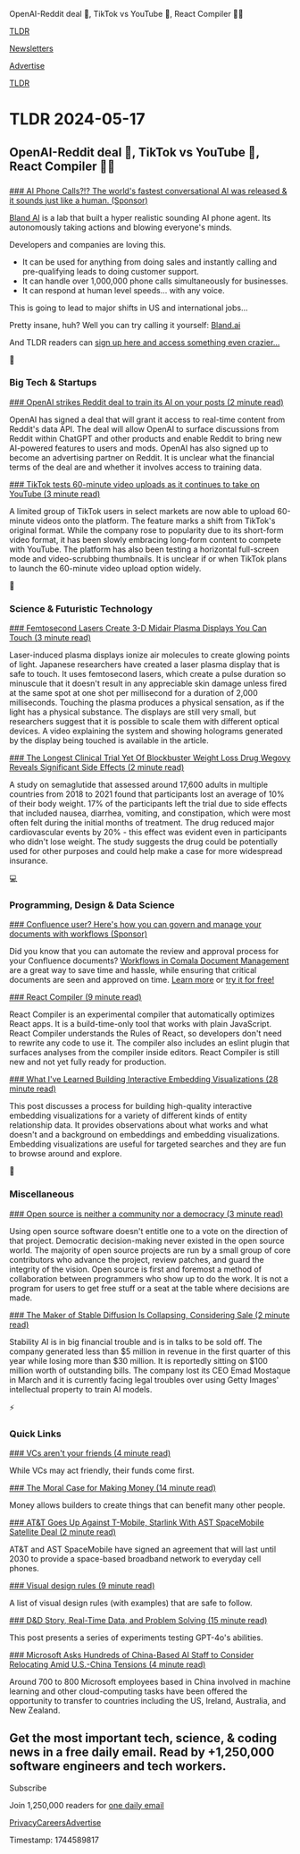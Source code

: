 OpenAI-Reddit deal 🤖, TikTok vs YouTube 📱, React Compiler 👨‍💻

[TLDR](/)

[Newsletters](/newsletters)

[Advertise](https://advertise.tldr.tech/)

[TLDR](/)

# TLDR 2024-05-17

## OpenAI-Reddit deal 🤖, TikTok vs YouTube 📱, React Compiler 👨‍💻

### 

[### AI Phone Calls?!? The world's fastest conversational AI was released & it sounds just like a human. (Sponsor)](https://www.bland.ai?utm_source=tldr-tech)

[Bland AI](https://links.tldrnewsletter.com/E1YlHY) is a lab that built a hyper realistic sounding AI phone agent. Its autonomously taking actions and blowing everyone's minds.

Developers and companies are loving this.

* It can be used for anything from doing sales and instantly calling and pre-qualifying leads to doing customer support.
* It can handle over 1,000,000 phone calls simultaneously for businesses.
* It can respond at human level speeds... with any voice.

This is going to lead to major shifts in US and international jobs...

Pretty insane, huh? Well you can try calling it yourself: [Bland.ai](https://links.tldrnewsletter.com/E1YlHY)

And TLDR readers can [sign up here and access something even crazier...](https://links.tldrnewsletter.com/igDNEU)

📱

### Big Tech & Startups

[### OpenAI strikes Reddit deal to train its AI on your posts (2 minute read)](https://www.theverge.com/2024/5/16/24158529/reddit-openai-chatgpt-api-access-advertising?utm_source=tldrnewsletter)

OpenAI has signed a deal that will grant it access to real-time content from Reddit's data API. The deal will allow OpenAI to surface discussions from Reddit within ChatGPT and other products and enable Reddit to bring new AI-powered features to users and mods. OpenAI has also signed up to become an advertising partner on Reddit. It is unclear what the financial terms of the deal are and whether it involves access to training data.

[### TikTok tests 60-minute video uploads as it continues to take on YouTube (3 minute read)](https://techcrunch.com/2024/05/16/tiktok-upload-60-minute-videos/?utm_source=tldrnewsletter)

A limited group of TikTok users in select markets are now able to upload 60-minute videos onto the platform. The feature marks a shift from TikTok's original format. While the company rose to popularity due to its short-form video format, it has been slowly embracing long-form content to compete with YouTube. The platform has also been testing a horizontal full-screen mode and video-scrubbing thumbnails. It is unclear if or when TikTok plans to launch the 60-minute video upload option widely.

🚀

### Science & Futuristic Technology

[### Femtosecond Lasers Create 3-D Midair Plasma Displays You Can Touch (3 minute read)](https://spectrum.ieee.org/femtosecond-lasers-create-3d-midair-plasma-displays-you-can-touch?utm_source=tldrnewsletter)

Laser-induced plasma displays ionize air molecules to create glowing points of light. Japanese researchers have created a laser plasma display that is safe to touch. It uses femtosecond lasers, which create a pulse duration so minuscule that it doesn't result in any appreciable skin damage unless fired at the same spot at one shot per millisecond for a duration of 2,000 milliseconds. Touching the plasma produces a physical sensation, as if the light has a physical substance. The displays are still very small, but researchers suggest that it is possible to scale them with different optical devices. A video explaining the system and showing holograms generated by the display being touched is available in the article.

[### The Longest Clinical Trial Yet Of Blockbuster Weight Loss Drug Wegovy Reveals Significant Side Effects (2 minute read)](https://www.inverse.com/health/semaglutide-wegovy-clinical-trial?utm_source=tldrnewsletter)

A study on semaglutide that assessed around 17,600 adults in multiple countries from 2018 to 2021 found that participants lost an average of 10% of their body weight. 17% of the participants left the trial due to side effects that included nausea, diarrhea, vomiting, and constipation, which were most often felt during the initial months of treatment. The drug reduced major cardiovascular events by 20% - this effect was evident even in participants who didn't lose weight. The study suggests the drug could be potentially used for other purposes and could help make a case for more widespread insurance.

💻

### Programming, Design & Data Science

[### Confluence user? Here's how you can govern and manage your documents with workflows (Sponsor)](https://appfire.com/products/use-cases/workflows-Confluence-document-management?ut%5B%E2%80%A6%5Drtg&amp;utm_pla=atlassian&amp;utm_sol=wa&amp;utm_d=Q224&amp;utm_g=gl&amp;utm_lan=en&amp;utm_source=tldrnewsletter)

Did you know that you can automate the review and approval process for your Confluence documents? [Workflows in Comala Document Management](https://appfire.com/products/use-cases/workflows-Confluence-document-management?ut%5B%E2%80%A6%5Drtg&utm_pla=atlassian&utm_sol=wa&utm_d=Q224&utm_g=gl&utm_lan=en) are a great way to save time and hassle, while ensuring that critical documents are seen and approved on time. [Learn more](https://appfire.com/products/use-cases/workflows-Confluence-document-management?ut%5B%E2%80%A6%5Drtg&utm_pla=atlassian&utm_sol=wa&utm_d=Q224&utm_g=gl&utm_lan=en) or [try it for free!](https://marketplace.atlassian.com/apps/142/comala-document-management?tab=overview&hosting=cloud&utm_source=tldr&utm_medium=email&utm_campaign=com&utm_id=701Nv000007iD0jIAE&utm_ct=ema&utm_cc=rtg&utm_pla=atlassian&utm_sol=itsm&utm_d=Q224&utm_g=gl&utm_lan=en)

[### React Compiler (9 minute read)](https://react.dev/learn/react-compiler?utm_source=tldrnewsletter)

React Compiler is an experimental compiler that automatically optimizes React apps. It is a build-time-only tool that works with plain JavaScript. React Compiler understands the Rules of React, so developers don't need to rewrite any code to use it. The compiler also includes an eslint plugin that surfaces analyses from the compiler inside editors. React Compiler is still new and not yet fully ready for production.

[### What I've Learned Building Interactive Embedding Visualizations (28 minute read)](https://cprimozic.net/blog/building-embedding-visualizations-from-user-profiles/?utm_source=tldrnewsletter)

This post discusses a process for building high-quality interactive embedding visualizations for a variety of different kinds of entity relationship data. It provides observations about what works and what doesn't and a background on embeddings and embedding visualizations. Embedding visualizations are useful for targeted searches and they are fun to browse around and explore.

🎁

### Miscellaneous

[### Open source is neither a community nor a democracy (3 minute read)](https://world.hey.com/dhh/open-source-is-neither-a-community-nor-a-democracy-606abdab?utm_source=tldrnewsletter)

Using open source software doesn't entitle one to a vote on the direction of that project. Democratic decision-making never existed in the open source world. The majority of open source projects are run by a small group of core contributors who advance the project, review patches, and guard the integrity of the vision. Open source is first and foremost a method of collaboration between programmers who show up to do the work. It is not a program for users to get free stuff or a seat at the table where decisions are made.

[### The Maker of Stable Diffusion Is Collapsing, Considering Sale (2 minute read)](https://futurism.com/the-byte/stability-ai-collapsing-considering-sale?utm_source=tldrnewsletter)

Stability AI is in big financial trouble and is in talks to be sold off. The company generated less than $5 million in revenue in the first quarter of this year while losing more than $30 million. It is reportedly sitting on $100 million worth of outstanding bills. The company lost its CEO Emad Mostaque in March and it is currently facing legal troubles over using Getty Images' intellectual property to train AI models.

⚡

### Quick Links

[### VCs aren't your friends (4 minute read)](https://openvc.app/blog/vcs-arent-your-friends#dont-fall-for-the-fleece-vest-vcs-arent-your-friends?utm_source=tldrnewsletter)

While VCs may act friendly, their funds come first.

[### The Moral Case for Making Money (14 minute read)](https://every.to/p/the-moral-case-for-making-money?utm_source=tldrnewsletter)

Money allows builders to create things that can benefit many other people.

[### AT&T Goes Up Against T-Mobile, Starlink With AST SpaceMobile Satellite Deal (2 minute read)](https://www.pcmag.com/news/att-goes-up-against-t-mobile-starlink-with-ast-spacemobile-satellite-deal?utm_source=tldrnewsletter)

AT&T and AST SpaceMobile have signed an agreement that will last until 2030 to provide a space-based broadband network to everyday cell phones.

[### Visual design rules (9 minute read)](https://anthonyhobday.com/sideprojects/saferules/?utm_source=tldrnewsletter)

A list of visual design rules (with examples) that are safe to follow.

[### D&D Story, Real-Time Data, and Problem Solving (15 minute read)](https://www.sabrina.dev/p/test-driving-chatgpt4o-part-1?utm_source=tldrnewsletter)

This post presents a series of experiments testing GPT-4o's abilities.

[### Microsoft Asks Hundreds of China-Based AI Staff to Consider Relocating Amid U.S.-China Tensions (4 minute read)](https://www.wsj.com/tech/ai/microsoft-asks-hundreds-of-china-based-ai-staff-to-relocate-amid-u-s-china-tensions-b626ff8c?st=7175jil60gvebt0)

Around 700 to 800 Microsoft employees based in China involved in machine learning and other cloud-computing tasks have been offered the opportunity to transfer to countries including the US, Ireland, Australia, and New Zealand.

## Get the most important tech, science, & coding news in a free daily email. Read by +1,250,000 software engineers and tech workers.

Subscribe

Join 1,250,000 readers for [one daily email](/api/latest/tech)

[Privacy](/privacy)[Careers](https://jobs.ashbyhq.com/tldr.tech)[Advertise](/tech/advertise)

Timestamp: 1744589817